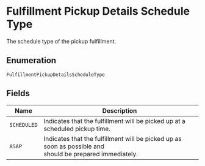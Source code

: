 
# Fulfillment Pickup Details Schedule Type

The schedule type of the pickup fulfillment.

## Enumeration

`FulfillmentPickupDetailsScheduleType`

## Fields

| Name | Description |
|  --- | --- |
| `SCHEDULED` | Indicates that the fulfillment will be picked up at a scheduled pickup time. |
| `ASAP` | Indicates that the fulfillment will be picked up as soon as possible and<br>should be prepared immediately. |

